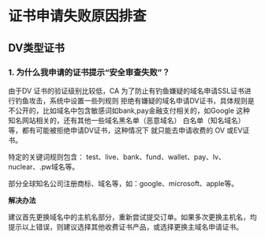 

# 证书申请失败原因排查

## DV类型证书

### 1\. 为什么我申请的证书提示“安全审查失败”？

由于DV 证书的验证级别比较低，CA 为了防止有钓鱼嫌疑的域名申请SSL证书进行钓鱼攻击，系统中设置一些列规则
拒绝有嫌疑的域名申请DV证书，具体规则是不公开的，比如域名中包含敏感词如bank,pay金融支付相关的，如Google
这种知名网站相关的，还有其他一些域名黑名单（恶意域名） 白名单（知名域名）等，都有可能被拒绝申请DV证书，这种情况下 就只能去申请收费的 OV
或EV证书。

特定的关键词规则包含： test、live、bank、fund、wallet、pay、lv、nuclear、.pw域名等。

部分全球知名公司注册商标、域名等，如：google、microsoft、apple等。

<wrap hi>**解决办法**</wrap> <WRAP round box>

建议首先更换域名中的主机名部分，重新尝试提交订单。如果多次更换主机名，均提示以上错误，则建议选择其他收费证书产品，或选择更换主域名申请证书。
</WRAP>
